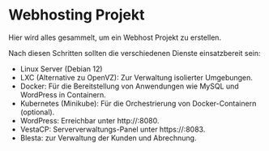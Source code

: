 # Webhosting Projekt
Hier wird alles gesammelt, um ein Webhost Projekt zu erstellen.

Nach diesen Schritten sollten die verschiedenen Dienste einsatzbereit sein:
* Linux Server (Debian 12)
* LXC (Alternative zu OpenVZ): Zur Verwaltung isolierter Umgebungen.
* Docker: Für die Bereitstellung von Anwendungen wie MySQL und WordPress in Containern.
* Kubernetes (Minikube): Für die Orchestrierung von Docker-Containern (optional).
* WordPress: Erreichbar unter http://<server-ip>:8080.
* VestaCP: Serververwaltungs-Panel unter https://<server-ip>:8083.
* Blesta:  zur Verwaltung der Kunden und Abrechnung. 